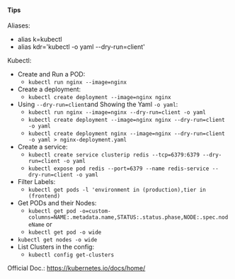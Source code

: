 #### Tips

Aliases:

- alias k=kubectl
- alias kdr='kubectl -o yaml --dry-run=client'

Kubectl:
  - Create and Run a POD:
    - `kubectl run nginx --image=nginx`
  - Create a deployment:
    - `kubectl create deployment --image=nginx nginx`
  - Using `--dry-run=client`and Showing the Yaml `-o yaml`:
    - `kubectl run nginx --image=nginx --dry-run=client -o yaml`
    - `kubectl create deployment --image=nginx nginx --dry-run=client -o yaml`
    - `kubectl create deployment nginx --image=nginx --dry-run=client -o yaml > nginx-deployment.yaml`
  - Create a service:
    - `kubectl create service clusterip redis --tcp=6379:6379 --dry-run=client -o yaml `
    - `kubectl expose pod redis --port=6379 --name redis-service --dry-run=client -o yaml`
  - Filter Labels:
    - `kubectl get pods -l 'environment in (production),tier in (frontend)`
  - Get PODs and their Nodes:
    - `kubectl get pod -o=custom-columns=NAME:.metadata.name,STATUS:.status.phase,NODE:.spec.nodeName`
    or
    - `kubectl get pod -o wide`
  - `kubectl get nodes -o wide`
  - List Clusters in the config:
    - `kubectl config get-clusters`

Official Doc.: <https://kubernetes.io/docs/home/>